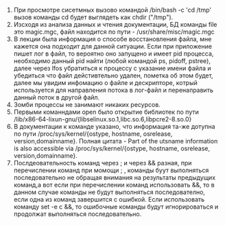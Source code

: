 1. При просмотре сисетмных вызово командой /bin/bash -c 'cd /tmp' вызов команды cd будет выглядеть как chdir ("/tmp").
2. Изсходя из анализа данных и чтения документации, БД команды file это magic.mgc, файл находится по пути - /usr/share/misc/magic.mgc
3. В лекции была информация о способе восстановления файла, мне кажется она подходит для данной ситуации. Если при приложение пишет лог в файл, то вероятно оно запущено и имеет pid процесса, необходимо данный pid найти (любой командой ps, pidoff, pstree), далее через lfos убратиться к процессу с указание имени файла и убедиться что файл дейстивтельно удален, пометка об этом будет, далее мы увидим инфомацию о файле и дескрипторе, котрый используется для направления потока в лог-файл и перенаправить данный поток в другой файл.
4. Зомби процессы не занимают никаких ресурсов.
5. Первыми команндами open было открытие библиотек по пути /lib/x86-64-lixun-gnu/{libselinux.so.1,libc.so.6,libpcre2-8.so.0}
6. В документации к команде указано, что информация та-же дотупна по пути /proc/sys/kernel/{ostype, hostname, osrelease, version,domainname}. Полная цитата - Part of the utsname information is also accessible via /proc/sys/kernel/{ostype, hostname, osrelease, version,domainname}.
7. Послдеовательность команд через ; и через && разная, при перечислении команд при момощи ; , команды буут выполняться последовательно не обращая внимания на результаты предыдущих команд,а вот если при перечислении команд использовать &&, то в данном случае команды не будут выполняться последователно, если одна из команд завершится с ошибкой. Если использовать команду set -e с &&, то ошибочные команды будут игнорироваться и продолжат выполняться последовательно.
